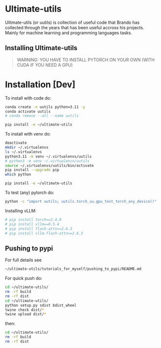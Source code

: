 # Ultimate-utils

Ulitmate-utils (or uutils) is collection of useful code that Brando has collected through the years that has been useful accross his projects.
Mainly for machine learning and programming languages tasks.

## Installing Ultimate-utils

> WARNING: YOU HAVE TO INSTALL PYTORCH ON YOUR OWN (WITH CUDA IF YOU NEED A GPU)

# Installation [Dev]

To install with code do: 
```bash
conda create -n uutils python=3.11 -y
conda activate uutils
# conda remove --all --name uutils

pip install -e ~/ultimate-utils
```

To install with venv do:
```bash
deactivate
mkdir ~/.virtualenvs
ls ~/.virtualenvs
python3.11 -m venv ~/.virtualenvs/uutils
# python3 -m venv ~/.virtualenvs/uutils
source ~/.virtualenvs/uutils/bin/activate
pip install --upgrade pip
which python

pip install -e ~/ultimate-utils
```

To test (any) pytorch do:
```bash
python -c "import uutils; uutils.torch_uu.gpu_test_torch_any_device()"
```

Installing vLLM:
```bash
# pip install torch==2.4.0
# pip install vllm==0.5.4
# pip install flash-attn==2.6.3
# pip install vllm-flash-attn==2.6.3
```

## Pushing to pypi
For full details see
```bash
~/ultimate-utils/tutorials_for_myself/pushing_to_pypi/README.md
```
For quick push do:
```bash
cd ~/ultimate-utils/
rm -rf build
rm -rf dist
cd ~/ultimate-utils/
python setup.py sdist bdist_wheel
twine check dist/*
twine upload dist/*
```
then:
```bash
cd ~/ultimate-utils/
rm -rf build
rm -rf dist
```